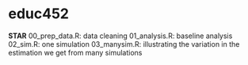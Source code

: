 # educ452


**STAR**
00_prep_data.R: data cleaning
01_analysis.R: baseline analysis
02_sim.R: one simulation
03_manysim.R: illustrating the variation in the estimation we get from many simulations


